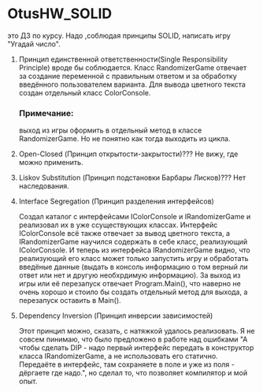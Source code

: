 # OtusHW_SOLID
это ДЗ по курсу. Надо ,соблюдая принципы SOLID, написать игру "Угадай число".

1) Принцип единственной ответственности(Single Responsibility Principle) вроде бы соблюдается.
   Класс RandomizerGame отвечает за создание переменной с правильным ответом и за обработку введённого пользователем варианта.
   Для вывода цветного текста создан отдельный класс ColorConsole.
   ### Примечание: 
     выход из игры оформить в отдельный метод в классе RandomizerGame. Но не понятно как тогда выходить из цикла.
   
2) Open-Closed (Принцип открытости-закрытости)???
   Не вижу, где можно применить.
   
3) Liskov Substitution (Принцип подстановки Барбары Лисков)???
   Нет наследования.
   
4) Interface Segregation (Принцип разделения интерфейсов)
   
   Создал каталог с интерфейсами IColorConsole и IRandomizerGame и реализовал их в уже ссуществующих классах.
   Интерфейс IColorConsole всё также отвечает за вывод цветного текста, а IRandomizerGame научился содержать в себе класс, реализующий IColorConsole.
   И теперь из интерфейса IRandomizerGame видно, что реализующий его класс может только запустить игру и обработать введёные данные (выдать в консоль информацию о том верный ли ответ или нет и другую необхрдимую информацию).
   За выход из игры или её перезапуск отвечает Program.Main(), что наверно не очень хорошо и стоило бы создать отдельный метод для выхода, а перезапуск оставить в Main().

6) Dependency Inversion (Принцип инверсии зависимостей)
   
   Этот принцип можно, сказать, с натяжкой удалось реализовать. Я не совсем пинимаю, что было предложено в работе над ошибками "А чтобы сделать DIP - надо первый интерфейс передать в конструктор класса IRandomizerGame, а не использовать его статично.
   Передаёте в интерфейс, там сохраняете в поле и уже из поля - дёргаете где надо.", но сделал то, что позволяет компилятор и мой опыт.

